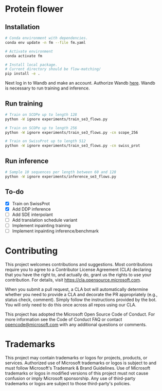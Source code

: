 # Protein flower

## Installation

```bash
# Conda environment with dependencies.
conda env update -n fm --file fm.yaml

# Activate environment
conda activate fm

# Install local package.
# Current directory should be flow-matching/
pip install -e .
```

Next log in to Wandb and make an account.
Authorize Wandb [here](https://wandb.ai/authorize).
Wandb is necessary to run training and inference.

## Run training


```bash
# Train on SCOPe up to length 128
python -W ignore experiments/train_se3_flows.py

# Train on SCOPe up to length 256
python -W ignore experiments/train_se3_flows.py -cn scope_256

# Train on SwissProt up to length 512
python -W ignore experiments/train_se3_flows.py -cn swiss_prot
```

## Run inference

```bash
# Sample 10 sequences per length between 60 and 128
python -W ignore experiments/inference_se3_flows.py
```

## To-do

- [x] Train on SwissProt
- [x] Add DDP inference
- [ ] Add SDE interpolant
- [ ] Add translation schedule variant
- [ ] Implement inpainting training
- [ ] Implement inpainting inference/benchmark

# Contributing
This project welcomes contributions and suggestions. Most contributions require you to agree to a Contributor License Agreement (CLA) declaring that you have the right to, and actually do, grant us the rights to use your contribution. For details, visit https://cla.opensource.microsoft.com.

When you submit a pull request, a CLA bot will automatically determine whether you need to provide a CLA and decorate the PR appropriately (e.g., status check, comment). Simply follow the instructions provided by the bot. You will only need to do this once across all repos using our CLA.

This project has adopted the Microsoft Open Source Code of Conduct. For more information see the Code of Conduct FAQ or contact opencode@microsoft.com with any additional questions or comments.

# Trademarks
This project may contain trademarks or logos for projects, products, or services. Authorized use of Microsoft trademarks or logos is subject to and must follow Microsoft's Trademark & Brand Guidelines. Use of Microsoft trademarks or logos in modified versions of this project must not cause confusion or imply Microsoft sponsorship. Any use of third-party trademarks or logos are subject to those third-party's policies.